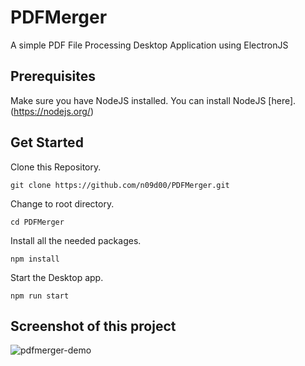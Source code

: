 # PDFMerger

A simple PDF File Processing Desktop Application using ElectronJS

## Prerequisites
Make sure you have NodeJS installed. You can install NodeJS [here]. (https://nodejs.org/)

## Get Started

Clone this Repository.
```
git clone https://github.com/n09d00/PDFMerger.git
```

Change to root directory.
```
cd PDFMerger
```

Install all the needed packages.
```
npm install
```

Start the Desktop app.
```
npm run start
```

## Screenshot of this project
![pdfmerger-demo](https://github.com/user-attachments/assets/7c284a1b-4d15-4ed9-b8bb-3d98d5a93cb6)
